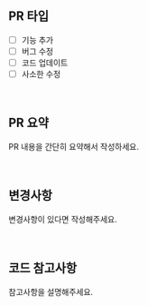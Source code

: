 ## PR 타입

- [ ] 기능 추가
- [ ] 버그 수정
- [ ] 코드 업데이트
- [ ] 사소한 수정

<br />

## PR 요약

PR 내용을 간단히 요약해서 작성하세요.

<br />

## 변경사항

변경사항이 있다면 작성해주세요.

<br />

## 코드 참고사항

참고사항을 설명해주세요.
